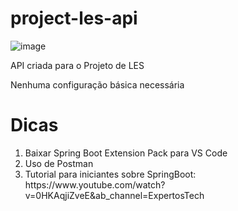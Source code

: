 # project-les-api

![image](https://user-images.githubusercontent.com/90282663/155867366-c6a26656-4617-4e5e-be94-d8264f84c7e7.png)

API criada para o Projeto de LES<p/>
Nenhuma configuração básica necessária

<h1>Dicas</h1>
<ol>
<li>Baixar Spring Boot Extension Pack para VS Code</li>
<li>Uso de Postman</li>
<li>Tutorial para iniciantes sobre SpringBoot: https://www.youtube.com/watch?v=0HKAqjiZveE&ab_channel=ExpertosTech</li>
</ol>
